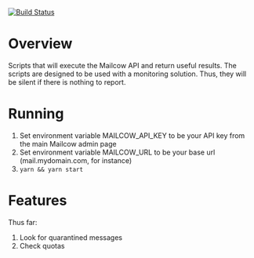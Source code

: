 [![Build Status](https://travis-ci.com/Clete2/Mailcow-API-Scripts.svg?branch=master)](https://travis-ci.com/Clete2/Mailcow-API-Scripts)

# Overview
Scripts that will execute the Mailcow API and return useful results. The scripts are designed to be used with a monitoring solution. Thus, they will be silent if there is nothing to report.

# Running
1. Set environment variable MAILCOW_API_KEY to be your API key from the main Mailcow admin page
1. Set environment variable MAILCOW_URL to be your base url (mail.mydomain.com, for instance)
1. `yarn && yarn start`

# Features
Thus far:
1. Look for quarantined messages
1. Check quotas